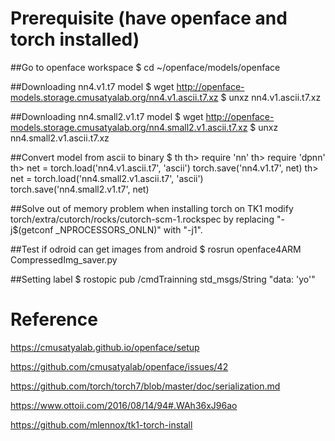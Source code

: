 
# Prerequisite (have openface and torch installed)

##Go to openface workspace
    $ cd ~/openface/models/openface

##Downloading nn4.v1.t7 model
    $ wget http://openface-models.storage.cmusatyalab.org/nn4.v1.ascii.t7.xz
    $ unxz nn4.v1.ascii.t7.xz

##Downloading nn4.small2.v1.t7 model
    $ wget http://openface-models.storage.cmusatyalab.org/nn4.small2.v1.ascii.t7.xz
    $ unxz nn4.small2.v1.ascii.t7.xz

##Convert model from ascii to binary
    $ th
    th> require 'nn'
    th> require 'dpnn'
    th> net = torch.load('nn4.v1.ascii.t7', 'ascii')
    torch.save('nn4.v1.t7', net)
    th> net = torch.load('nn4.small2.v1.ascii.t7', 'ascii')
    torch.save('nn4.small2.v1.t7', net)

##Solve out of memory problem when installing torch on TK1 
    modify torch/extra/cutorch/rocks/cutorch-scm-1.rockspec by replacing "-j$(getconf _NPROCESSORS_ONLN)" with "-j1".

##Test if odroid can get images from android
    $ rosrun openface4ARM CompressedImg_saver.py

##Setting label
    $ rostopic pub /cmdTrainning std_msgs/String "data: 'yo'"
<!--
##Running openface_ros node
    $ rosrun openface4ARM openface_server.py train ./data/mydataset/banana_feature
    
##Tranning service (replace banana with new member name, done msg will be dumped when finish training)
    $ rosservice call /trainning "name: 'banana'"
![](https://github.com/piliwilliam0306/openface4ARM/blob/master/train.jpg)

##Recognition service (member will be recognized)
    $ rosservice call /whoami "request: 'yo'"
![](https://github.com/piliwilliam0306/openface4ARM/blob/master/infer.jpg)
-->
# Reference
https://cmusatyalab.github.io/openface/setup

https://github.com/cmusatyalab/openface/issues/42

https://github.com/torch/torch7/blob/master/doc/serialization.md

https://www.ottoii.com/2016/08/14/94#.WAh36xJ96ao

https://github.com/mlennox/tk1-torch-install
